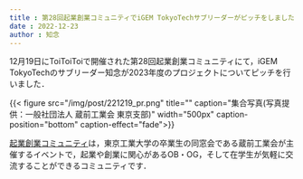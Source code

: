 ```yaml
---
title : 第28回起業創業コミュニティでiGEM TokyoTechサブリーダーがピッチをしました
date : 2022-12-23
author : 知念
---
```


12月19日にToiToiToiで開催された第28回起業創業コミュニティにて，iGEM TokyoTechのサブリーダー知念が2023年度のプロジェクトについてピッチを行いました．

{{< figure src="/img/post/221219_pr.png" title="" caption="集合写真(写真提供：一般社団法人 蔵前工業会 東京支部)" width="500px" caption-position="bottom" caption-effect="fade">}}


[起業創業コミュニティ](https://www.facebook.com/profile.php?id=100057158752281)は，東京工業大学の卒業生の同窓会である蔵前工業会が主催するイベントで，起業や創業に関心があるOB・OG，そして在学生が気軽に交流することができるコミュニティです．
